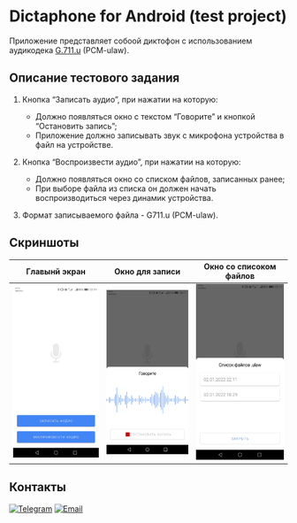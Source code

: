 # Dictaphone for Android (test project)    

Приложение представляет собоой диктофон с использованием аудикодека [G.711.u] (PCM-ulaw).

[G.711.u]: https://ru.wikipedia.org/wiki/G.711

## Описание тестового задания 

1. Кнопка “Записать аудио”, при нажатии на которую:
   * Должно появляться окно с текстом “Говорите” и кнопкой “Остановить запись”;
   * Приложение должно записывать звук с микрофона устройства в файл на устройстве.

2. Кнопка “Воспроизвести аудио”, при нажатии на которую:
   * Должно появляться окно со списком файлов, записанных ранее;
   * При выборе файла из списка он должен начать воспроизводиться через динамик устройства.

3. Формат записываемого файла - G711.u (PCM-ulaw).

## Скриншоты

<div align="center">

| Главынй экран                                   | Окно для записи                                 | Окно со списоком файлов                         |
| :---------------------------------------------: | :---------------------------------------------: | :---------------------------------------------: |
| <img src="screenshots/Screen1.jpg" width="250"> | <img src="screenshots/Screen2.jpg" width="250"> | <img src="screenshots/Screen3.jpg" width="250"> |
   
</div>

## Контакты <a name="paragraph3"></a>

[![Telegram](https://img.shields.io/badge/Telegram-2CA5E0?style=for-the-badge&logo=telegram&logoColor=white)](https://t.me/loskon)
[![Email](https://img.shields.io/badge/Gmail-D14836?style=for-the-badge&logo=gmail&logoColor=white)](mailto:andreyrochev23@gmail.com)






 
